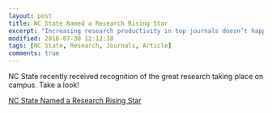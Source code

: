 ```yaml
---
layout: post
title: NC State Named a Research Rising Star
excerpt: "Increasing research productivity in top journals doesn’t happen by accident"
modified: 2016-07-30 12:12:38
tags: [NC State, Research, Journals, Article]
comments: true
---
```


NC State recently received recognition of the great research taking place on campus. Take a look!

[NC State Named a Research Rising Star](https://news.ncsu.edu/2016/07/nature-index-rise-2016/ "NC State Named a Research Rising Star")
